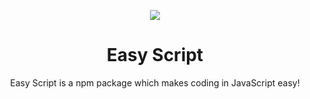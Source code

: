 <p align="center">
  <img src="https://easyscriptjs.github.io/images/cover.png">
</p>

<h1 align="center">Easy Script</h1>
<p align="center">Easy Script is a npm package which makes coding in JavaScript easy!</p>
